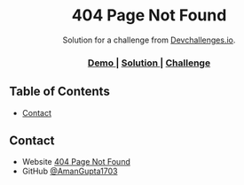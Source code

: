 <!-- Please update value in the {}  -->

<h1 align="center">404 Page Not Found</h1>

<div align="center">
   Solution for a challenge from  <a href="http://devchallenges.io" target="_blank">Devchallenges.io</a>.
</div>

<div align="center">
  <h3>
    <a href="https://amazing-hamster-4c8a7b.netlify.app/">
      Demo
    </a>
    <span> | </span>
    <a href="https://github.com/AmanGupta1703/404-Error-Page">
      Solution
    </a>
    <span> | </span>
    <a href="https://devchallenges.io/challenges/wBunSb7FPrIepJZAg0sY">
      Challenge
    </a>
  </h3>
</div>

<!-- TABLE OF CONTENTS -->

## Table of Contents

- [Contact](#contact)

## Contact

- Website [404 Page Not Found](https://amazing-hamster-4c8a7b.netlify.app/)
- GitHub [@AmanGupta1703](https://github.com/AmanGupta1703})
